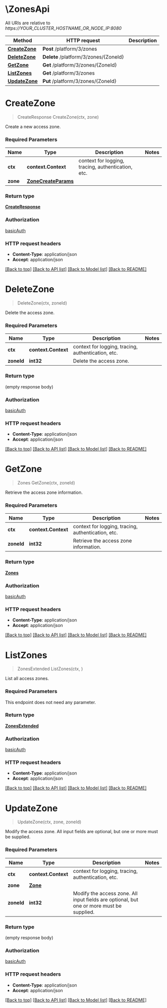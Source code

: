 # \ZonesApi

All URIs are relative to *https://YOUR_CLUSTER_HOSTNAME_OR_NODE_IP:8080*

Method | HTTP request | Description
------------- | ------------- | -------------
[**CreateZone**](ZonesApi.md#CreateZone) | **Post** /platform/3/zones | 
[**DeleteZone**](ZonesApi.md#DeleteZone) | **Delete** /platform/3/zones/{ZoneId} | 
[**GetZone**](ZonesApi.md#GetZone) | **Get** /platform/3/zones/{ZoneId} | 
[**ListZones**](ZonesApi.md#ListZones) | **Get** /platform/3/zones | 
[**UpdateZone**](ZonesApi.md#UpdateZone) | **Put** /platform/3/zones/{ZoneId} | 


# **CreateZone**
> CreateResponse CreateZone(ctx, zone)


Create a new access zone.

### Required Parameters

Name | Type | Description  | Notes
------------- | ------------- | ------------- | -------------
 **ctx** | **context.Context** | context for logging, tracing, authentication, etc.
  **zone** | [**ZoneCreateParams**](ZoneCreateParams.md)|  | 

### Return type

[**CreateResponse**](CreateResponse.md)

### Authorization

[basicAuth](../README.md#basicAuth)

### HTTP request headers

 - **Content-Type**: application/json
 - **Accept**: application/json

[[Back to top]](#) [[Back to API list]](../README.md#documentation-for-api-endpoints) [[Back to Model list]](../README.md#documentation-for-models) [[Back to README]](../README.md)

# **DeleteZone**
> DeleteZone(ctx, zoneId)


Delete the access zone.

### Required Parameters

Name | Type | Description  | Notes
------------- | ------------- | ------------- | -------------
 **ctx** | **context.Context** | context for logging, tracing, authentication, etc.
  **zoneId** | **int32**| Delete the access zone. | 

### Return type

 (empty response body)

### Authorization

[basicAuth](../README.md#basicAuth)

### HTTP request headers

 - **Content-Type**: application/json
 - **Accept**: application/json

[[Back to top]](#) [[Back to API list]](../README.md#documentation-for-api-endpoints) [[Back to Model list]](../README.md#documentation-for-models) [[Back to README]](../README.md)

# **GetZone**
> Zones GetZone(ctx, zoneId)


Retrieve the access zone information.

### Required Parameters

Name | Type | Description  | Notes
------------- | ------------- | ------------- | -------------
 **ctx** | **context.Context** | context for logging, tracing, authentication, etc.
  **zoneId** | **int32**| Retrieve the access zone information. | 

### Return type

[**Zones**](Zones.md)

### Authorization

[basicAuth](../README.md#basicAuth)

### HTTP request headers

 - **Content-Type**: application/json
 - **Accept**: application/json

[[Back to top]](#) [[Back to API list]](../README.md#documentation-for-api-endpoints) [[Back to Model list]](../README.md#documentation-for-models) [[Back to README]](../README.md)

# **ListZones**
> ZonesExtended ListZones(ctx, )


List all access zones.

### Required Parameters
This endpoint does not need any parameter.

### Return type

[**ZonesExtended**](ZonesExtended.md)

### Authorization

[basicAuth](../README.md#basicAuth)

### HTTP request headers

 - **Content-Type**: application/json
 - **Accept**: application/json

[[Back to top]](#) [[Back to API list]](../README.md#documentation-for-api-endpoints) [[Back to Model list]](../README.md#documentation-for-models) [[Back to README]](../README.md)

# **UpdateZone**
> UpdateZone(ctx, zone, zoneId)


Modify the access zone. All input fields are optional, but one or more must be supplied.

### Required Parameters

Name | Type | Description  | Notes
------------- | ------------- | ------------- | -------------
 **ctx** | **context.Context** | context for logging, tracing, authentication, etc.
  **zone** | [**Zone**](Zone.md)|  | 
  **zoneId** | **int32**| Modify the access zone. All input fields are optional, but one or more must be supplied. | 

### Return type

 (empty response body)

### Authorization

[basicAuth](../README.md#basicAuth)

### HTTP request headers

 - **Content-Type**: application/json
 - **Accept**: application/json

[[Back to top]](#) [[Back to API list]](../README.md#documentation-for-api-endpoints) [[Back to Model list]](../README.md#documentation-for-models) [[Back to README]](../README.md)

